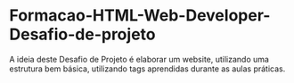 # Formacao-HTML-Web-Developer-Desafio-de-projeto
A ideia deste Desafio de Projeto é elaborar um website, utilizando uma estrutura bem básica, utilizando tags aprendidas durante as aulas práticas.
